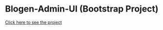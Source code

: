 # Blogen-Admin-UI (Bootstrap Project)
[Click here to see the project](https://toghrulhajiyev.github.io/Blogen-Admin-UI/)
